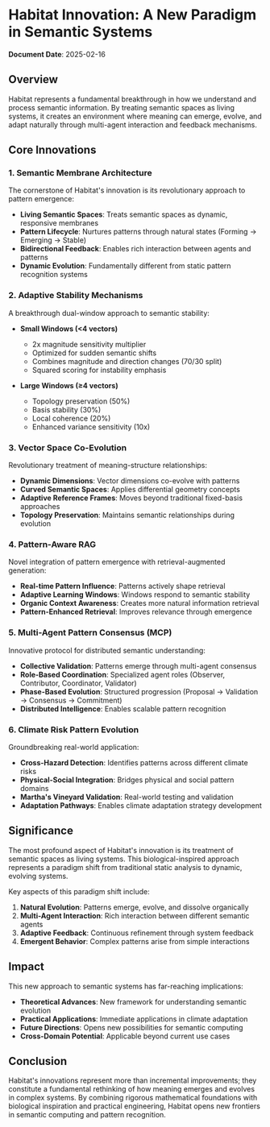 # Habitat Innovation: A New Paradigm in Semantic Systems

**Document Date**: 2025-02-16

## Overview

Habitat represents a fundamental breakthrough in how we understand and process semantic information. By treating semantic spaces as living systems, it creates an environment where meaning can emerge, evolve, and adapt naturally through multi-agent interaction and feedback mechanisms.

## Core Innovations

### 1. Semantic Membrane Architecture
The cornerstone of Habitat's innovation is its revolutionary approach to pattern emergence:

- **Living Semantic Spaces**: Treats semantic spaces as dynamic, responsive membranes
- **Pattern Lifecycle**: Nurtures patterns through natural states (Forming → Emerging → Stable)
- **Bidirectional Feedback**: Enables rich interaction between agents and patterns
- **Dynamic Evolution**: Fundamentally different from static pattern recognition systems

### 2. Adaptive Stability Mechanisms
A breakthrough dual-window approach to semantic stability:

- **Small Windows (<4 vectors)**
  - 2x magnitude sensitivity multiplier
  - Optimized for sudden semantic shifts
  - Combines magnitude and direction changes (70/30 split)
  - Squared scoring for instability emphasis

- **Large Windows (≥4 vectors)**
  - Topology preservation (50%)
  - Basis stability (30%)
  - Local coherence (20%)
  - Enhanced variance sensitivity (10x)

### 3. Vector Space Co-Evolution
Revolutionary treatment of meaning-structure relationships:

- **Dynamic Dimensions**: Vector dimensions co-evolve with patterns
- **Curved Semantic Spaces**: Applies differential geometry concepts
- **Adaptive Reference Frames**: Moves beyond traditional fixed-basis approaches
- **Topology Preservation**: Maintains semantic relationships during evolution

### 4. Pattern-Aware RAG
Novel integration of pattern emergence with retrieval-augmented generation:

- **Real-time Pattern Influence**: Patterns actively shape retrieval
- **Adaptive Learning Windows**: Windows respond to semantic stability
- **Organic Context Awareness**: Creates more natural information retrieval
- **Pattern-Enhanced Retrieval**: Improves relevance through emergence

### 5. Multi-Agent Pattern Consensus (MCP)
Innovative protocol for distributed semantic understanding:

- **Collective Validation**: Patterns emerge through multi-agent consensus
- **Role-Based Coordination**: Specialized agent roles (Observer, Contributor, Coordinator, Validator)
- **Phase-Based Evolution**: Structured progression (Proposal → Validation → Consensus → Commitment)
- **Distributed Intelligence**: Enables scalable pattern recognition

### 6. Climate Risk Pattern Evolution
Groundbreaking real-world application:

- **Cross-Hazard Detection**: Identifies patterns across different climate risks
- **Physical-Social Integration**: Bridges physical and social pattern domains
- **Martha's Vineyard Validation**: Real-world testing and validation
- **Adaptation Pathways**: Enables climate adaptation strategy development

## Significance

The most profound aspect of Habitat's innovation is its treatment of semantic spaces as living systems. This biological-inspired approach represents a paradigm shift from traditional static analysis to dynamic, evolving systems.

Key aspects of this paradigm shift include:

1. **Natural Evolution**: Patterns emerge, evolve, and dissolve organically
2. **Multi-Agent Interaction**: Rich interaction between different semantic agents
3. **Adaptive Feedback**: Continuous refinement through system feedback
4. **Emergent Behavior**: Complex patterns arise from simple interactions

## Impact

This new approach to semantic systems has far-reaching implications:

- **Theoretical Advances**: New framework for understanding semantic evolution
- **Practical Applications**: Immediate applications in climate adaptation
- **Future Directions**: Opens new possibilities for semantic computing
- **Cross-Domain Potential**: Applicable beyond current use cases

## Conclusion

Habitat's innovations represent more than incremental improvements; they constitute a fundamental rethinking of how meaning emerges and evolves in complex systems. By combining rigorous mathematical foundations with biological inspiration and practical engineering, Habitat opens new frontiers in semantic computing and pattern recognition.

